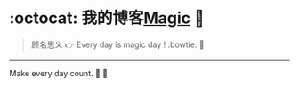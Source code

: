 # :octocat: 我的博客[Magic][1] :clap:

> 顾名思义 :point_right: Every day is magic day ! :bowtie: :pencil:


---

Make every day count. :punch: :muscle:


  [1]: http://donniesky.github.io/